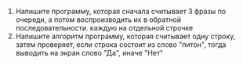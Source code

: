 1. Напишите программу, которая сначала считывает 3 фразы по очереди, а потом воспроизводить их в обратной последовательности. каждую на отдельной строчке
2. Напишите алгоритм программу, которая считывает одну строку, затем проверяет, если строка состоит из слово "питон", тогда выводить на экран слово "Да", иначе "Нет"